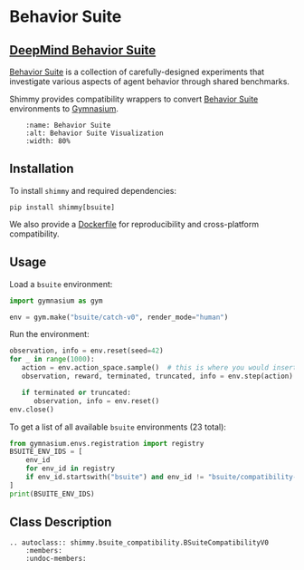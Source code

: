 # Behavior Suite

## [DeepMind Behavior Suite](https://github.com/deepmind/bsuite)

[Behavior Suite](https://github.com/deepmind/bsuite) is a collection of carefully-designed experiments that investigate various aspects of agent behavior through shared benchmarks. 

Shimmy provides compatibility wrappers to convert [Behavior Suite](https://github.com/deepmind/bsuite) environments to [Gymnasium](https://gymnasium.farama.org/).

```{figure} /_static/img/bsuite.png
    :name: Behavior Suite
    :alt: Behavior Suite Visualization
    :width: 80%
```

## Installation
To install `shimmy` and required dependencies:

```
pip install shimmy[bsuite]
```

We also provide a [Dockerfile](https://github.com/Farama-Foundation/Shimmy/blob/main/bin/bsuite.Dockerfile) for reproducibility and cross-platform compatibility. 


## Usage
Load a `bsuite` environment:
```python
import gymnasium as gym

env = gym.make("bsuite/catch-v0", render_mode="human")
```

Run the environment:
```python
observation, info = env.reset(seed=42)
for _ in range(1000):
   action = env.action_space.sample()  # this is where you would insert your policy
   observation, reward, terminated, truncated, info = env.step(action)

   if terminated or truncated:
      observation, info = env.reset()
env.close()
```

To get a list of all available `bsuite` environments (23 total):
```python
from gymnasium.envs.registration import registry
BSUITE_ENV_IDS = [
    env_id
    for env_id in registry
    if env_id.startswith("bsuite") and env_id != "bsuite/compatibility-env-v0"
]
print(BSUITE_ENV_IDS)
```

## Class Description

```{eval-rst}
.. autoclass:: shimmy.bsuite_compatibility.BSuiteCompatibilityV0
    :members:
    :undoc-members:
```
